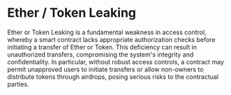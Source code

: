 # Ether / Token Leaking

Ether or Token Leaking is a fundamental weakness in access control, whereby a smart contract lacks appropriate authorization checks before initiating a transfer of Ether or Token. This deficiency can result in unauthorized transfers, compromising the system's integrity and confidentiality. In particular, without robust access controls, a contract may permit unapproved users to initiate transfers or allow non-owners to distribute tokens through airdrops, posing serious risks to the contractual parties.
